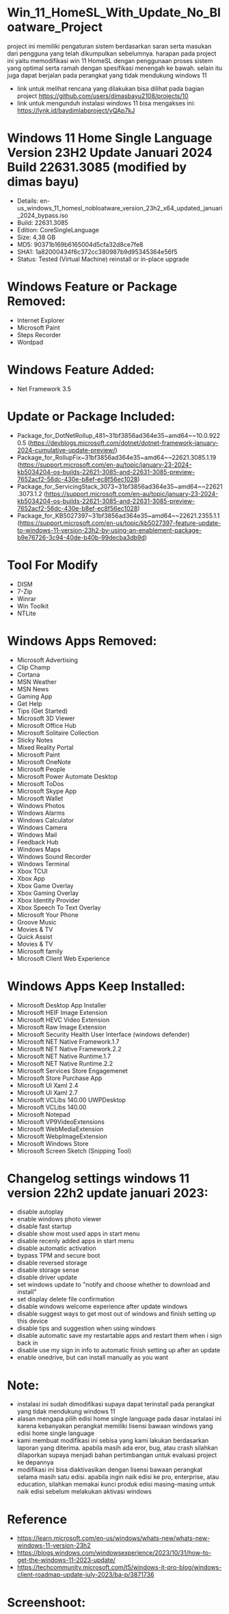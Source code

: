 # Win_11_HomeSL_With_Update_No_Bloatware_Project

project ini memiliki pengaturan sistem berdasarkan saran serta masukan dari pengguna yang telah dikumpulkan sebelumnya. harapan pada project ini yaitu memodifikasi win 11 HomeSL dengan penggunaan proses sistem yang optimal serta ramah dengan spesifikasi menengah ke bawah. selain itu juga dapat berjalan pada perangkat yang tidak mendukung windows 11

- link untuk melihat rencana yang dilakukan bisa dilihat pada bagian project https://github.com/users/dimasbayu2108/projects/10
- link untuk mengunduh instalasi windows 11 bisa mengakses ini: https://lynk.id/baydimlabproject/yQAp7kJ

# Windows 11 Home Single Language Version 23H2 Update Januari 2024 Build 22631.3085 (modified by dimas bayu) 

- Details: en-us_windows_11_homesl_nobloatware_version_23h2_x64_updated_januari_2024_bypass.iso
- Build: 22631.3085
- Edition: CoreSingleLanguage
- Size: 4,38 GB
- MD5: 90371b169b6165004d5cfa32d8ce7fe8
- SHA1: 1a82000434f6c372cc380987b9d95345364e56f5
- Status: Tested (Virtual Machine) reinstall or in-place upgrade

# Windows Feature or Package Removed:
- Internet Explorer
- Microsoft Paint
- Steps Recorder
- Wordpad

# Windows Feature Added:
- Net Framework 3.5

# Update or Package Included:
- Package_for_DotNetRollup_481~31bf3856ad364e35~amd64~~10.0.9220.5 (https://devblogs.microsoft.com/dotnet/dotnet-framework-january-2024-cumulative-update-preview/)
- Package_for_RollupFix~31bf3856ad364e35~amd64~~22621.3085.1.19 (https://support.microsoft.com/en-au/topic/january-23-2024-kb5034204-os-builds-22621-3085-and-22631-3085-preview-7652acf2-56dc-430e-b8ef-ec8f56ec1028)
- Package_for_ServicingStack_3073~31bf3856ad364e35~amd64~~22621.3073.1.2 (https://support.microsoft.com/en-au/topic/january-23-2024-kb5034204-os-builds-22621-3085-and-22631-3085-preview-7652acf2-56dc-430e-b8ef-ec8f56ec1028)
- Package_for_KB5027397~31bf3856ad364e35~amd64~~22621.2355.1.1 (https://support.microsoft.com/en-us/topic/kb5027397-feature-update-to-windows-11-version-23h2-by-using-an-enablement-package-b9e76726-3c94-40de-b40b-99decba3db9d)

# Tool For Modify
- DISM
- 7-Zip
- Winrar
- Win Toolkit
- NTLite

# Windows Apps Removed:
- Microsoft Advertising
- Clip Champ
- Cortana
- MSN Weather
- MSN News
- Gaming App
- Get Help
- Tips (Get Started)
- Microsoft 3D Viewer
- Microsoft Office Hub
- Microsoft Solitaire Collection
- Sticky Notes
- Mixed Reality Portal
- Microsoft Paint
- Microsoft OneNote
- Microsoft People
- Microsoft Power Automate Desktop
- Microsoft ToDos
- Microsoft Skype App
- Microsoft Wallet
- Windows Photos
- Windows Alarms
- Windows Calculator
- Windows Camera
- Windows Mail
- Feedback Hub
- Windows Maps
- Windows Sound Recorder
- Windows Terminal
- Xbox TCUI
- Xbox App
- Xbox Game Overlay
- Xbox Gaming Overlay
- Xbox Identity Provider
- Xbox Speech To Text Overlay
- Microsoft Your Phone
- Groove Music
- Movies & TV 
- Quick Assist
- Movies & TV
- Microsoft family
- Microsoft Client Web Experience

# Windows Apps Keep Installed:
- Microsoft Desktop App Installer
- Microsoft HEIF Image Extension
- Microsoft HEVC Video Extension
- Microsoft Raw Image Extension
- Microsoft Security Health User Interface (windows defender)
- Microsoft NET Native Framework.1.7
- Microsoft NET Native Framework.2.2
- Microsoft NET Native Runtime.1.7
- Microsoft NET Native Runtime.2.2
- Microsoft Services Store Engagemenet
- Microsoft Store Purchase App
- Microsoft UI Xaml 2.4
- Microsoft UI Xaml 2.7
- Microsoft VCLibs 140.00 UWPDesktop
- Microsoft VCLibs 140.00
- Microsoft Notepad
- Microsoft VP9VideoExtensions
- Microsoft WebMediaExtension
- Microsoft WebpImageExtension
- Microsoft Windows Store
- Microsoft Screen Sketch (Snipping Tool)

# Changelog settings windows 11 version 22h2 update januari 2023:
- disable autoplay
- enable windows photo viewer
- disable fast startup
- disable show most used apps in start menu
- disable recenly added apps in start menu
- disable automatic activation
- bypass TPM and secure boot
- disable reversed storage
- disable storage sense
- disable driver update
- set windows update to "notify and choose whether to download and install"
- set display delete file confirmation
- disable windows welcome experience after update windows
- disable suggest ways to get most out of windows and finish setting up this device
- disable tips and suggestion when using windows
- disable automatic save my restartable apps and restart them when i sign back in
- disable use my sign in info to automatic finish setting up after an update
- enable onedrive, but can install manually as you want


# Note:
- instalasi ini sudah dimodifikasi supaya dapat terinstall pada perangkat yang tidak mendukung windows 11
- alasan mengapa pilih edisi home single language pada dasar instalasi ini karena kebanyakan perangkat memiliki lisensi bawaan windows yang edisi home single language
- kami membuat modifikasi ini sebisa yang kami lakukan berdasarkan laporan yang diterima. apabila masih ada eror, bug, atau crash silahkan dilaporkan supaya menjadi bahan pertimbangan untuk evaluasi project ke depannya
- modifikasi ini bisa diaktivasikan dengan lisensi bawaan perangkat selama masih satu edisi. apabila ingin naik edisi ke pro, enterprise, atau education, silahkan memakai kunci produk edisi masing-masing untuk naik edisi sebelum melakukan aktivasi windows

# Reference
- https://learn.microsoft.com/en-us/windows/whats-new/whats-new-windows-11-version-23h2
- https://blogs.windows.com/windowsexperience/2023/10/31/how-to-get-the-windows-11-2023-update/
- https://techcommunity.microsoft.com/t5/windows-it-pro-blog/windows-client-roadmap-update-july-2023/ba-p/3871736

# Screenshoot:






